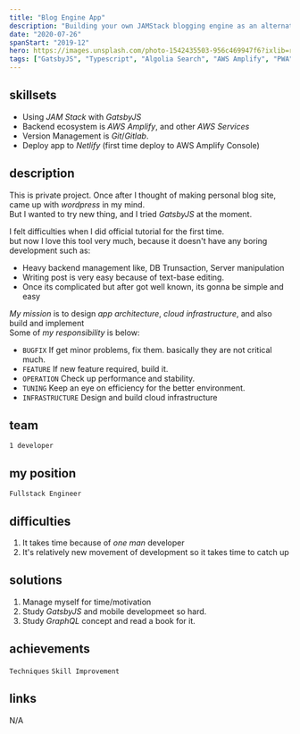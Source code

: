 ```yaml
---
title: "Blog Engine App"
description: "Building your own JAMStack blogging engine as an alternative to Wordpress"
date: "2020-07-26"
spanStart: "2019-12"
hero: https://images.unsplash.com/photo-1542435503-956c469947f6?ixlib=rb-1.2.1&ixid=eyJhcHBfaWQiOjEyMDd9&auto=format&fit=crop&w=2467&q=80
tags: ["GatsbyJS", "Typescript", "Algolia Search", "AWS Amplify", "PWA", "JAM Stack"]
---
```


## skillsets

- Using _JAM Stack_ with _GatsbyJS_
- Backend ecosystem is _AWS Amplify_, and other _AWS Services_
- Version Management is _Git_/_Gitlab_.
- Deploy app to _Netlify_ (first time deploy to AWS Amplify Console)

## description

This is private project. Once after I thought of making personal blog site, came up with _wordpress_ in my mind.  
But I wanted to try new thing, and I tried _GatsbyJS_ at the moment.

I felt difficulties when I did official tutorial for the first time.  
but now I love this tool very much, because it doesn't have any boring development such as:

- Heavy backend management like, DB Trunsaction, Server manipulation
- Writing post is very easy because of text-base editing.
- Once its complicated but after got well known, its gonna be simple and easy

_My mission_ is to design _app architecture_, _cloud infrastructure_, and also build and implement  
Some of _my responsibility_ is below:

- `BUGFIX` If get minor problems, fix them. basically they are not critical much.
- `FEATURE` If new feature required, build it.
- `OPERATION` Check up performance and stability.
- `TUNING` Keep an eye on efficiency for the better environment.
- `INFRASTRUCTURE` Design and build cloud infrastructure

## team

`1 developer`

## my position

`Fullstack Engineer`

## difficulties

1. It takes time because of _one man_ developer
2. It's relatively new movement of development so it takes time to catch up

## solutions

1. Manage myself for time/motivation
2. Study _GatsbyJS_ and mobile developmeet so hard.
3. Study _GraphQL_ concept and read a book for it.

## achievements

`Techniques` `Skill Improvement`

## links

N/A
